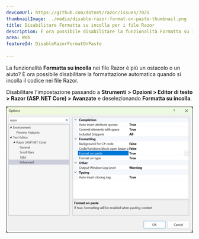 ```yaml
---
devComUrl: https://github.com/dotnet/razor/issues/7025
thumbnailImage: ../media/disable-razor-format-on-paste-thumbnail.png
title: Disabilitare Formatta su incolla per i file Razor
description: È ora possibile disabilitare la funzionalità Formatta su incolla per Razor in Visual Studio.
area: Web
featureId: DisableRazorFormatOnPaste

---
```



La funzionalità **Formatta su incolla** nei file Razor è più un ostacolo o un aiuto? È ora possibile disabilitare la formattazione automatica quando si incolla il codice nei file Razor.

Disabilitare l'impostazione passando a **Strumenti > Opzioni > Editor di testo > Razor (ASP.NET Core) > Avanzate** e deselezionando **Formatta su incolla**. 

![Disabilitare Formatta dopo incolla per Razor](../media/disable-razor-format-on-paste.png)

